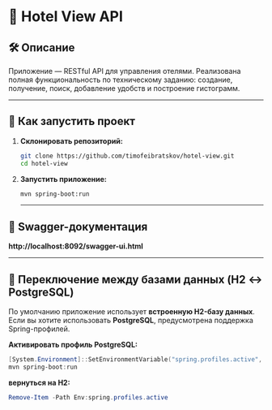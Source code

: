# 📘 Hotel View API

## 🛠 Описание

Приложение — RESTful API для управления отелями. Реализована полная функциональность по техническому заданию: создание, получение, поиск, добавление удобств и построение гистограмм.

---

## 🚀 Как запустить проект

1. **Склонировать репозиторий:**

   ```bash
   git clone https://github.com/timofeibratskov/hotel-view.git
   cd hotel-view
   ```
2. **Запустить приложение:**
      ```bash
   mvn spring-boot:run
   ```
      
   ---
   
## 🔗 Swagger-документация     
****http://localhost:8092/swagger-ui.html****

---

## 🧩 Переключение между базами данных (H2 ↔ PostgreSQL)

По умолчанию приложение использует **встроенную H2-базу данных**.  
Если вы хотите использовать **PostgreSQL**, предусмотрена поддержка Spring-профилей.

**Активировать профиль PostgreSQL:**

```powershell
[System.Environment]::SetEnvironmentVariable("spring.profiles.active", "postgres", "Process")
mvn spring-boot:run
```

**вернуться на H2:**

```powershell
Remove-Item -Path Env:spring.profiles.active
```

